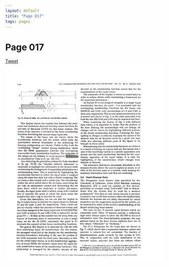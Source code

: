 ```yaml
---
layout: default
title: "Page 017"
tags: pages
---
```


# Page 017

<a href="https://twitter.com/intent/tweet?text=Suggestion:%0A%20" class="twitter-share-button" data-size="large" data-via="SayNo2Chartjunk" data-hashtags="chartjunk" data-related="" data-show-count="false">Tweet</a><script async src="https://platform.twitter.com/widgets.js" charset="utf-8"></script>
<img src="/assets/scans/17.png" alt="Page with chartjunk removed" width="800"/>
